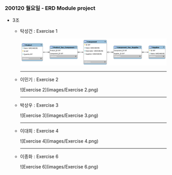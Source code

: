 ### 200120 월요일 - ERD Module project 



- 3조

  - 탁성건 : Exercise 1

    <img src="images/Exercise 1.png" alt="Exercise 1" style="zoom:150%;" />

    ------

    

  - 이민기 : Exercise 2

    ![Exercise 2](images/Exercise 2.png)

    ------

    

  - 박상우 : Exercise 3

    ![Exercise 3](images/Exercise 3.png)

    ------

    

  - 이대희 : Exercise 4

    ![Exercise 4](images/Exercise 4.png)

    ------

    

  - 이종화 : Exercise 6

    ![Exercise 6](images/Exercise 6.png)
